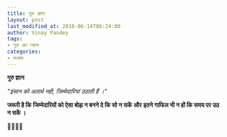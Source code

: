 ```yaml
---
title: गुरु ज्ञान
layout: post
last_modified_at: 2018-06-14T06:24:00
author: Vinay Pandey
tags:
- गुरु का ग्यान
categories:
- मध्यम
---
```

**गुरु ज्ञान**

*"इंसान को अलार्म नही,*
*जिम्मेदारियां उठाती हैं ।"* 

**जरूरी है कि**
**जिम्मेदारियों को ऐसा बोझ न बनने दे कि सो न सकें**
**और**
**इतने गाफिल भी न हों कि समय पर उठ न सकें ।**

🙏🌷🌷🙏


